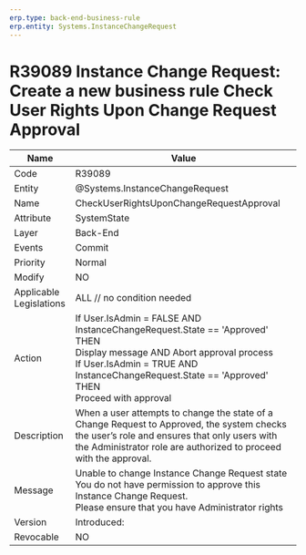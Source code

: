 ```yaml
---
erp.type: back-end-business-rule
erp.entity: Systems.InstanceChangeRequest
---
```


# R39089 Instance Change Request: Create a new business rule  Check User Rights Upon Change Request Approval
| Name | Value |
| ---- | ----- |
| Code | R39089 |
| Entity | @Systems.InstanceChangeRequest |
| Name | CheckUserRightsUponChangeRequestApproval |
| Attribute | SystemState |
| Layer | Back-End |
| Events | Commit |
| Priority | Normal |
| Modify | NO |
| Applicable Legislations | ALL // no condition needed |
| Action | If User.IsAdmin = FALSE AND InstanceChangeRequest.State == 'Approved' THEN <br> Display message AND Abort approval process <br> If User.IsAdmin = TRUE AND InstanceChangeRequest.State == 'Approved' THEN <br> Proceed with approval |
| Description | When a user attempts to change the state of a Change Request to Approved, the system checks the user’s role and ensures that only users with the Administrator role are authorized to proceed with the approval. |
| Message | Unable to change Instance Change Request state <br> You do not have permission to approve this Instance Change Request. <br> Please ensure that you have Administrator rights |
| Version | Introduced: |
| Revocable | NO |
